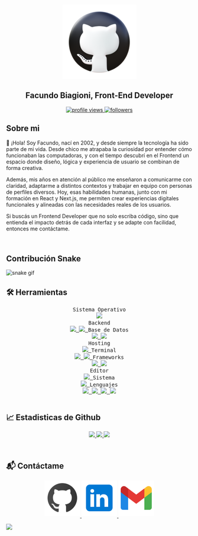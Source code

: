 <div align=center>
        <img src="https://raw.githubusercontent.com/hungpham3112/hungpham3112/main/assets/github.png" alt="github 3d icon" height="200">
</div> 
<div align=center>
	<h2>
		Facundo Biagioni, Front-End Developer 
	</h2>
</div>
<p align="center">
	<a href="https://github.com/FacundoBiagioni">
		<img src="https://komarev.com/ghpvc/?username=FacundoBiagioni&label=Profile%20views&color=0e75b6&style=flat" alt="profile views"/>
	</a>
	<a href="https://github.com/FacundoBiagioni">
		<img src="https://img.shields.io/github/followers/FacundoBiagioni?label=Followers" alt="followers"/>
	</a>
</p>

##  Sobre mi

👋 ¡Hola! Soy Facundo, nací en 2002, y desde siempre la tecnología ha sido parte de mi vida. Desde chico me atrapaba la curiosidad por entender cómo funcionaban las computadoras, y con el tiempo descubrí en el Frontend un espacio donde diseño, lógica y experiencia de usuario se combinan de forma creativa.

Además, mis años en atención al público me enseñaron a comunicarme con claridad, adaptarme a distintos contextos y trabajar en equipo con personas de perfiles diversos. Hoy, esas habilidades humanas, junto con mi formación en React y Next.js, me permiten crear experiencias digitales funcionales y alineadas con las necesidades reales de los usuarios.

Si buscás un Frontend Developer que no solo escriba código, sino que entienda el impacto detrás de cada interfaz y se adapte con facilidad, entonces me contáctame.

<br/>

## Contribución Snake 
![snake gif](https://github.com/null3000/null3000/blob/output/github-contribution-grid-snake.svg)

## 🛠️ Herramientas

<div align="center">

  <!-- Nivel 1 (Cima): Sistema Operativo -->
  <kbd>
    <kbd>Sistema Operativo</kbd>
    <br>
    <a href="https://www.microsoft.com/en-us/windows" target="_blank">
      <img width="30px" src="https://cdn.jsdelivr.net/gh/devicons/devicon/icons/windows8/windows8-original.svg" />
    </a>
  </kbd>


  <!-- Nivel 2: Lenguajes -->
  <br>

  <!-- Nivel 3: Frameworks -->

  <!-- Nivel 4: Backend y DB -->
  <kbd>
    <kbd>Backend</kbd>
    <br>
    <a href="https://nodejs.org/" target="_blank">
      <img width="30px" src="https://cdn.jsdelivr.net/gh/devicons/devicon/icons/nodejs/nodejs-original.svg" />
    </a>
    <a href="https://expressjs.com/" target="_blank">
      <img width="30px" src="https://cdn.jsdelivr.net/gh/devicons/devicon/icons/express/express-original.svg" />
    </a>
  </kbd>
  <kbd>
    <kbd>Base de Datos</kbd>
    <br>
    <a href="https://www.postgresql.org/" target="_blank">
      <img width="30px" src="https://cdn.jsdelivr.net/gh/devicons/devicon/icons/postgresql/postgresql-original.svg" />
    </a>
    <a href="https://typeorm.io/" target="_blank">
      <img width="30px" src="https://avatars.githubusercontent.com/u/20165699?s=280&v=4" />
    </a>
  </kbd>

  <br>

  <!-- Nivel 5: Herramientas -->
  <kbd>
    <kbd>Hosting</kbd>
    <br>
    <a href="https://vercel.com/" target="_blank">
      <img width="30px" src="https://cdn.jsdelivr.net/gh/devicons/devicon/icons/vercel/vercel-original.svg" />
    </a>
  </kbd>
  <kbd>
    <kbd>Terminal</kbd>
    <br>
    <a href="https://www.gnu.org/software/bash/" target="_blank">
      <img width="30px" src="https://cdn.jsdelivr.net/gh/devicons/devicon/icons/bash/bash-plain.svg" />
    </a>
    <a href="https://learn.microsoft.com/en-us/powershell/" target="_blank">
      <img width="30px" src="https://upload.wikimedia.org/wikipedia/commons/a/af/PowerShell_Core_6.0_icon.png" />
    </a>
  </kbd>
    <kbd>
    <kbd>Frameworks</kbd>
    <br>
    <a href="https://react.dev/" target="_blank">
      <img width="30px" src="https://cdn.jsdelivr.net/gh/devicons/devicon/icons/react/react-original.svg" />
    </a>
    <a href="https://nextjs.org/" target="_blank">
      <img width="30px" src="https://cdn.jsdelivr.net/gh/devicons/devicon/icons/nextjs/nextjs-original.svg" />
    </a>
  </kbd>

  <br>

  <!-- Nivel 6 (Base): Editor de Código -->
  <kbd>
    <kbd>Editor</kbd>
    <br>
    <a href="https://code.visualstudio.com/" target="_blank">
      <img width="30px" src="https://cdn.jsdelivr.net/gh/devicons/devicon/icons/vscode/vscode-original.svg" />
    </a>
  </kbd>
    <kbd>
    <kbd>Sistema</kbd>
    <br>
    <a href="https://git-scm.com/" target="_blank">
      <img width="30px" src="https://cdn.jsdelivr.net/gh/devicons/devicon/icons/git/git-plain.svg" />
    </a>
  </kbd>
  <kbd>
    <kbd>Lenguajes</kbd>
    <br>
    <a href="https://html.com/html5/" target="_blank">
      <img width="30px" src="https://cdn.jsdelivr.net/gh/devicons/devicon/icons/html5/html5-original.svg" />
    </a>
    <a href="https://www.w3.org/Style/CSS/" target="_blank">
      <img width="30px" src="https://cdn.jsdelivr.net/gh/devicons/devicon/icons/css3/css3-original.svg" />
    </a>
    <a href="https://developer.mozilla.org/en-US/docs/Web/JavaScript" target="_blank">
      <img width="30px" src="https://cdn.jsdelivr.net/gh/devicons/devicon/icons/javascript/javascript-original.svg" />
    </a>
    <a href="https://www.typescriptlang.org/" target="_blank">
      <img width="30px" src="https://cdn.jsdelivr.net/gh/devicons/devicon/icons/typescript/typescript-original.svg" />
    </a>
  </kbd>
</div>




<br/>

## 📈 Estadisticas de Github

<p align="center">
    <a href="https://github.com/FacundoBiagioni">
        <img height="180em" src="https://streak-stats.demolab.com?user=FacundoBiagioni&theme=tokyonight&hide_border=true&border_radius="/>
        <img height="180em" src="https://github-readme-stats.vercel.app/api?username=FacundoBiagioni&show_icons=true&count_private=true&hide_border=true&theme=tokyonight&include_all_commits=true&count_private=true"/>
        <img height="180em" src="https://github-readme-stats.vercel.app/api/top-langs/?username=FacundoBiagioni&hide_border=true&layout=compact&theme=tokyonight&hide=jupyter%20notebook"/>
    </a>
</p>

<br/>

## 📬 Contáctame

<p align=center>
    <a href="https://github.com/FacundoBiagioni" target="_blank">
        <img src="https://raw.githubusercontent.com/hungpham3112/hungpham3112/main/assets/github.svg" alt=github style="margin-bottom: 5px;" />
    </a>
    <a href="https://www.linkedin.com/in/facundobiagioni/" target="_blank">
        <img src="https://raw.githubusercontent.com/hungpham3112/hungpham3112/main/assets/linkedin.svg" alt=linkedin style="margin-bottom: 5px;" />
    </a>
    <a href="mailto:facundobiagioni@gmail.com" target="_blank">
        <img src="https://raw.githubusercontent.com/hungpham3112/hungpham3112/main/assets/gmail.svg" alt=gmail style="margin-bottom: 5px;" />
    </a>
</p>

<img src="https://user-images.githubusercontent.com/73097560/115834477-dbab4500-a447-11eb-908a-139a6edaec5c.gif" />
